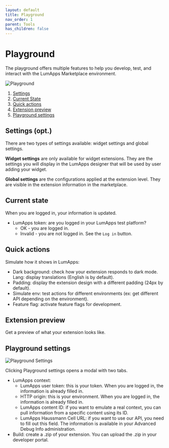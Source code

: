 ```yaml
---
layout: default
title: Playground
nav_order: 1
parent: Tools
has_children: false
---
```


# Playground

The playground offers multiple features to help you develop, test, and interact with the LumApps Marketplace environment.

![Playground](extension-playground.png)

1.  [Settings](#Settings)  
2.  [Current State](#CurrentState)
3.  [Quick actions](#QuickActions)
4.  [Extension preview](#ExtensionPreview)
5.  [Playground settings](#PlaygroundSettings)

## Settings (opt.)

There are two types of settings available: widget settings and global settings.

**Widget settings** are only available for widget extensions. They are the settings you will display in the LumApps designer that will be used by user adding your widget.

**Global settings** are the configurations applied at the extension level. They are visible in the extension information in the marketplace.

## Current state

When you are logged in, your information is updated.

-   LumApps token: are you logged in your LumApps test platform?
    -   OK - you are logged in.
    -   Invalid - you are not logged in. See the `Log in` button.

## Quick actions

Simulate how it shows in LumApps:

-   Dark background: check how your extension responds to dark mode.
    Lang: display translations (English is by default).
-   Padding: display the extension design with a different padding (24px by default).
-   Simulate env: test actions for different environments (ex: get different API depending on the environment).
-   Feature flag: activate feature flags for development.

## Extension preview

Get a preview of what your extension looks like.

## Playground settings

![Playground Settings](playground-settings.png)

Clicking Playground settings opens a modal with two tabs.

-   LumApps context:
    -   LumApps user token: this is your token. When you are logged in, the information is already filled in.
    -   HTTP origin: this is your environment. When you are logged in, the information is already filled in.
    -   LumApps content ID: if you want to emulate a real context, you can pull information from a specific content using its ID.
    -   LumApps Haussmann Cell URL: if you want to use our API, you need to fill out this field. The information is available in your Advanced Debug Info administration.
-   Build: create a .zip of your extension. You can upload the .zip in your developer portal.
